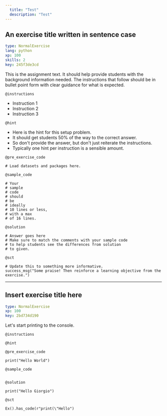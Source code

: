 ```yaml
---
  title: "Test"
  description: "Test"
---
```


## An exercise title written in sentence case

```yaml
type: NormalExercise 
lang: python
xp: 100 
skills: 2
key: 245f3de3cd   
```


This is the assignment text. It should help provide students with the background information needed.
The instructions that follow should be in bullet point form with clear guidance for what is expected.


`@instructions`
- Instruction 1
- Instruction 2
- Instruction 3

`@hint`
- Here is the hint for this setup problem. 
- It should get students 50% of the way to the correct answer.
- So don't provide the answer, but don't just reiterate the instructions.
- Typically one hint per instruction is a sensible amount.

`@pre_exercise_code`

```{python}
# Load datasets and packages here.
```

`@sample_code`

```{python}
# Your
# sample
# code
# should
# be
# ideally
# 10 lines or less,
# with a max
# of 16 lines.
```

`@solution`

```{python}
# Answer goes here
# Make sure to match the comments with your sample code
# to help students see the differences from solution
# to given.
```

`@sct`

```{python}
# Update this to something more informative.
success_msg("Some praise! Then reinforce a learning objective from the exercise.")
```

---

## Insert exercise title here

```yaml
type: NormalExercise 
xp: 100 
key: 2bd734d190   
```


Let's start printing to the console.


`@instructions`


`@hint`


`@pre_exercise_code`

```{python}
print("Hello World")
```

`@sample_code`

```{python}

```


`@solution`

```{python}
print("Hello Giorgio")
```

`@sct`

```{python}
Ex().has_code(r"print(\"Hello")
```
